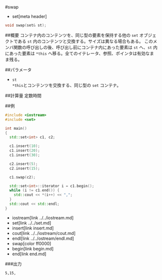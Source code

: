 #swap
* set[meta header]

```cpp
void swap(set& st);
```

##概要
コンテナ内のコンテンツを、同じ型の要素を保持する他の `set` オブジェクトである `st` 内のコンテンツと交換する。サイズは異なる場合もある。 
このメンバ関数の呼び出しの後、呼び出し前にコンテナ内にあった要素は `st` へ、`st` 内にあった要素は `*this` へ移る。全てのイテレータ、参照、ポインタは有効なまま残る。 


##パラメータ
- `st`  
	`*this`とコンテンツを交換する、同じ型の `set` コンテナ。


##計算量
定数時間


##例
```cpp
#include <iostream>
#include <set>

int main()
{
  std::set<int> c1, c2;

  c1.insert(10);
  c1.insert(20);
  c1.insert(30);

  c2.insert(5);
  c2.insert(15);

  c1.swap(c2);

  std::set<int>::iterator i = c1.begin();
  while (i != c1.end()) {
    std::cout << *(i++) << ",";
  }
  std::cout << std::endl;
}
```
* iostream[link ../../iostream.md]
* set[link ../../set.md]
* insert[link insert.md]
* cout[link ../../iostream/cout.md]
* endl[link ../../ostream/endl.md]
* swap[color ff0000]
* begin[link begin.md]
* end[link end.md]

###出力
```
5,15,
```
